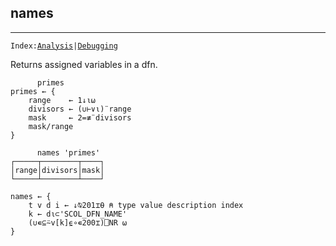 <section>

# names
---
<code>Index:[Analysis](../analysis.html)|[Debugging](../debugging.html)</code>
</section>

<section class="function">

Returns assigned variables in a dfn.

```
      primes
primes ← {
    range    ← 1↓⍳⍵
    divisors ← (∪⊢∨⍳)¨range
    mask     ← 2=≢¨divisors
    mask/range
}

      names 'primes'
┌─────┬────────┬────┐
│range│divisors│mask│
└─────┴────────┴────┘
```
</section>

<section class="function">

```
names ← {
    t v d i ← ↓⍉201⌶⍬ ⍝ type value description index
    k ← d⍳⊂'SCOL_DFN_NAME'
    (∪∊⊆⍨v[k]⍷∘∊200⌶)⎕NR ⍵
}
```
</section>